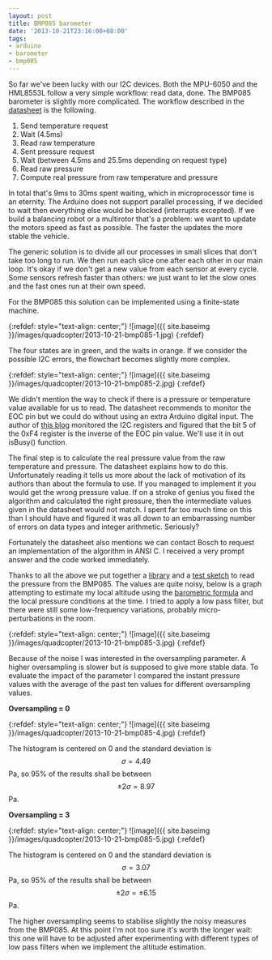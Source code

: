 ```yaml
---
layout: post
title: BMP085 barometer
date: '2013-10-21T23:16:00+08:00'
tags:
- arduino
- barometer
- bmp085
---
```

So far we've been lucky with our I2C devices. Both the MPU-6050 and the HML8553L follow a very simple workflow: read data, done. The BMP085 barometer is slightly more complicated. The workflow described in the [datasheet](https://dlnmh9ip6v2uc.cloudfront.net/datasheets/Sensors/Pressure/BST-BMP085-DS000-06.pdf) is the following.

1. Send temperature request
2. Wait (4.5ms)
3. Read raw temperature
4. Sent pressure request
5. Wait (between 4.5ms and 25.5ms depending on request type)
6. Read raw pressure
7. Compute real pressure from raw temperature and pressure

In total that's 9ms to 30ms spent waiting, which in microprocessor time is an eternity. The Arduino does not support parallel processing, if we decided to wait then everything else would be blocked (interrupts excepted). If we build a balancing robot or a multirotor that's a problem: we want to update the motors speed as fast as possible. The faster the updates the more stable the vehicle.

The generic solution is to divide all our processes in small slices that don't take too long to run. We then run each slice one after each other in our main loop. It's okay if we don't get a new value from each sensor at every cycle. Some sensors refresh faster than others: we just want to let the slow ones and the fast ones run at their own speed.

For the BMP085 this solution can be implemented using a finite-state machine.

{:refdef: style="text-align: center;"}
![image]({{ site.baseimg }}/images/quadcopter/2013-10-21-bmp085-1.jpg)
{:refdef}

The four states are in green, and the waits in orange. If we consider the possible I2C errors, the flowchart becomes slightly more complex.

{:refdef: style="text-align: center;"}
![image]({{ site.baseimg }}/images/quadcopter/2013-10-21-bmp085-2.jpg)
{:refdef}

We didn't mention the way to check if there is a pressure or temperature value available for us to read. The datasheet recommends to monitor the EOC pin but we could do without using an extra Arduino digital input. The author of [this blog](https://hwswbits.blogspot.co.uk/2012/09/eoc-bit-in-bosch-bmp085-i2c-registers.html) monitored the I2C registers and figured that the bit 5 of the 0xF4 register is the inverse of the EOC pin value. We'll use it in out isBusy() function.

The final step is to calculate the real pressure value from the raw temperature and pressure. The datasheet explains how to do this. Unfortunately reading it tells us more about the lack of motivation of its authors than about the formula to use. If you managed to implement it you would get the wrong pressure value. If on a stroke of genius you fixed the algorithm and calculated the right pressure, then the intermediate values given in the datasheet would not match. I spent far too much time on this than I should have and figured it was all down to an embarrassing number of errors on data types and integer arithmetic. Seriously?

Fortunately the datasheet also mentions we can contact Bosch to request an implementation of the algorithm in ANSI C. I received a very prompt answer and the code worked immediately.

Thanks to all the above we put together a [library](https://github.com/marcv81/quadcopter/tree/7948709a31a344f0dd60acde3b28fab6c964334d/libraries/BMP085) and a [test sketch](https://github.com/marcv81/quadcopter/blob/7948709a31a344f0dd60acde3b28fab6c964334d/sketches/BMP085Test/BMP085Test.ino) to read the pressure from the BMP085. The values are quite noisy, below is a graph attempting to estimate my local altitude using the [barometric formula](https://en.wikipedia.org/wiki/Barometric_formula) and the local pressure conditions at the time. I tried to apply a low pass filter, but there were still some low-frequency variations, probably micro-perturbations in the room.

{:refdef: style="text-align: center;"}
![image]({{ site.baseimg }}/images/quadcopter/2013-10-21-bmp085-3.jpg)
{:refdef}

Because of the noise I was interested in the oversampling parameter. A higher oversampling is slower but is supposed to give more stable data. To evaluate the impact of the parameter I compared the instant pressure values with the average of the past ten values for different oversampling values.

**Oversampling = 0**

{:refdef: style="text-align: center;"}
![image]({{ site.baseimg }}/images/quadcopter/2013-10-21-bmp085-4.jpg)
{:refdef}

The histogram is centered on 0 and the standard deviation is $$\sigma = 4.49$$ Pa, so 95% of the results shall be between $$\pm 2 \sigma = 8.97$$ Pa.

**Oversampling = 3**

{:refdef: style="text-align: center;"}
![image]({{ site.baseimg }}/images/quadcopter/2013-10-21-bmp085-5.jpg)
{:refdef}

The histogram is centered on 0 and the standard deviation is $$\sigma = 3.07$$ Pa, so 95% of the results shall be between $$\pm 2 \sigma = \pm 6.15$$ Pa.

The higher oversampling seems to stabilise slightly the noisy measures from the BMP085. At this point I'm not too sure it's worth the longer wait: this one will have to be adjusted after experimenting with different types of low pass filters when we implement the altitude estimation.
